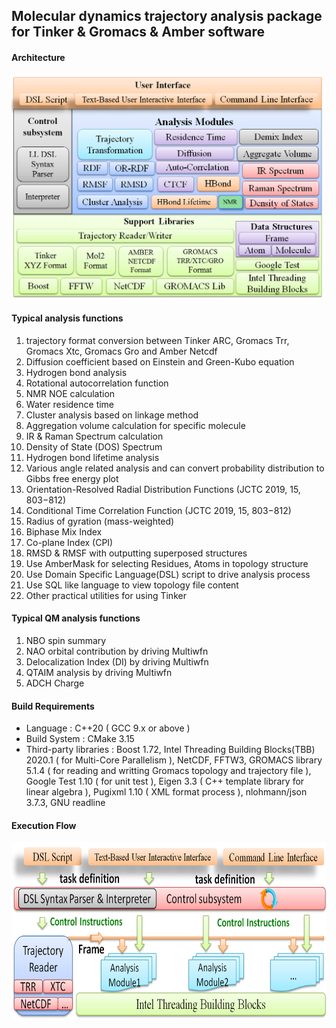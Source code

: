 ## Molecular dynamics trajectory analysis package for Tinker & Gromacs & Amber software

#### Architecture
<img src="doc/Architecture.png" alt="Software Architecture" title="Software Architecture" width="500" height="359" />


#### Typical analysis functions
 
1.   trajectory format conversion between Tinker ARC, Gromacs Trr, Gromacs Xtc, Gromacs Gro and Amber Netcdf
2.   Diffusion coefficient based on Einstein and Green-Kubo equation
3.   Hydrogen bond analysis
4.   Rotational autocorrelation function
5.   NMR NOE calculation
6.   Water residence time
7.   Cluster analysis based on linkage method
8.   Aggregation volume calculation for specific molecule
9.   IR & Raman Spectrum calculation
10.  Density of State (DOS) Spectrum
11.  Hydrogen bond lifetime analysis
12.  Various angle related analysis and can convert probability distribution to Gibbs free energy plot
13.  Orientation-Resolved Radial Distribution Functions (JCTC 2019, 15, 803−812)
14.  Conditional Time Correlation Function (JCTC 2019, 15, 803−812)
15.  Radius of gyration (mass-weighted)
16.  Biphase Mix Index
17.  Co-plane Index (CPI)
18.  RMSD & RMSF with outputting superposed structures
19.  Use AmberMask for selecting Residues, Atoms in topology structure
20.  Use Domain Specific Language(DSL) script to drive analysis process
21.  Use SQL like language to view topology file content 
22.  Other practical utilities for using Tinker

#### Typical QM analysis functions

1.   NBO spin summary
2.   NAO orbital contribution by driving Multiwfn
3.   Delocalization Index (DI) by driving Multiwfn
4.   QTAIM analysis by driving Multiwfn
5.   ADCH Charge

#### Build Requirements
- Language : C++20 ( GCC 9.x or above )
- Build System :  CMake 3.15
- Third-party libraries :  Boost 1.72,
                           Intel Threading Building Blocks(TBB) 2020.1 ( for Multi-Core Parallelism ), 
                           NetCDF,  FFTW3, 
                           GROMACS library 5.1.4 ( for reading and writting Gromacs topology and trajectory file ),
                           Google Test 1.10 ( for unit test ),
                           Eigen 3.3 ( C++ template library for linear algebra ),
                           Pugixml 1.10 ( XML format process ),
                           nlohmann/json 3.7.3,
                           GNU readline
                           
                          
                           
#### Execution Flow
<img src="doc/ExecutionFlow.png" alt="Software Execution Flow" title="Software Execution Flow" width="700" height="285" />


                           

 

